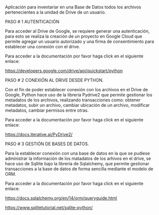 Aplicación para inventariar en una Base de Datos todos los archivos pertenecientes a la unidad de Drive de un usuario.

PASO # 1 AUTENTICACIÓN

Para acceder al Drive de Google, se requiere generar una autenticación, para esto se realiza la creación de un proyecto en Google Cloud que permite agregar un usuario autorizado y una firma de consentimiento para establecer una conexión con el drive.

Para acceder a la documentación por favor haga click en el siguiente enlace: 

https://developers.google.com/drive/api/quickstart/python

PASO # 2 CONEXIÓN AL DRIVE DESDE PYTHON.

Con el fin de poder establecer conexión con los archivos en el Drive de Google, Python hace uso de la librería Pydrive2 que permite gestionar los metadatos de los archivos, realizando transacciones como: obtener metadatos, subir un archivo, cambiar ubicación de un archivo, modificar metadatos, cambiar permisos entre otras.

Para acceder a la documentación por favor haga click en el siguiente enlace: 

https://docs.iterative.ai/PyDrive2/

PASO # 3 GESTIÓN DE BASES DE DATOS.

Para la establecer conexión con una base de datos en la que se pudiese administrar la información de los matadatos de los arhivos en el drive, se hace uso de Sqllite bajo la librería de Sqlalchemy, que permite gestionar transacciones a la base de datos de forma sencilla mediante el modelo de ORM. 

Para acceder a la documentación por favor haga click en el siguiente enlace: 

https://docs.sqlalchemy.org/en/14/orm/queryguide.html

https://www.sqlitetutorial.net/sqlite-python/

